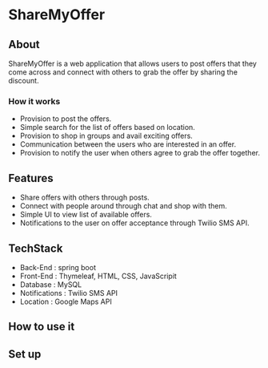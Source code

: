 
# ShareMyOffer


## About

ShareMyOffer is a web application that allows users to post offers that they come across and connect with others to grab the offer by sharing the discount.



### How it works

- Provision to post the offers.
- Simple search for the list of offers based on location.
- Provision to shop in groups and avail exciting offers.
- Communication between the users who are interested in an offer.
- Provision to notify the user when others agree to grab the offer together.


## Features

- Share offers with others through posts.
- Connect with people around through chat and shop with them.
- Simple UI to view list of available offers.
- Notifications to the user on offer acceptance through Twilio SMS API.


## TechStack 

- Back-End : spring boot
- Front-End : Thymeleaf, HTML, CSS, JavaScripit
- Database : MySQL
- Notifications : Twilio SMS API
- Location : Google Maps API

## How to use it


## Set up

 
